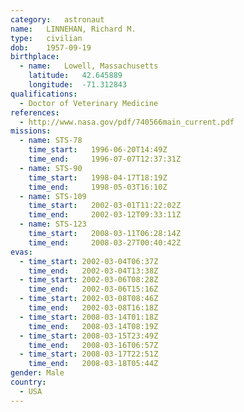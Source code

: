 ```yaml
---
category:	astronaut
name:	LINNEHAN, Richard M.
type:	civilian
dob:	1957-09-19
birthplace:
  - name:	Lowell, Massachusetts
    latitude:	42.645889
    longitude:	-71.312843
qualifications:
  - Doctor of Veterinary Medicine
references:
  - http://www.nasa.gov/pdf/740566main_current.pdf
missions:
  - name: STS-78
    time_start:   1996-06-20T14:49Z
    time_end:     1996-07-07T12:37:31Z
  - name: STS-90
    time_start:   1998-04-17T18:19Z
    time_end:     1998-05-03T16:10Z
  - name: STS-109
    time_start:   2002-03-01T11:22:02Z
    time_end:     2002-03-12T09:33:11Z
  - name: STS-123
    time_start:   2008-03-11T06:28:14Z
    time_end:     2008-03-27T00:40:42Z
evas:
  - time_start: 2002-03-04T06:37Z
    time_end:   2002-03-04T13:38Z
  - time_start: 2002-03-06T08:28Z
    time_end:   2002-03-06T15:16Z
  - time_start: 2002-03-08T08:46Z
    time_end:   2002-03-08T16:18Z
  - time_start: 2008-03-14T01:18Z
    time_end:   2008-03-14T08:19Z
  - time_start: 2008-03-15T23:49Z
    time_end:   2008-03-16T06:57Z
  - time_start: 2008-03-17T22:51Z
    time_end:   2008-03-18T05:44Z
gender:	Male
country:
  - USA
---
```

